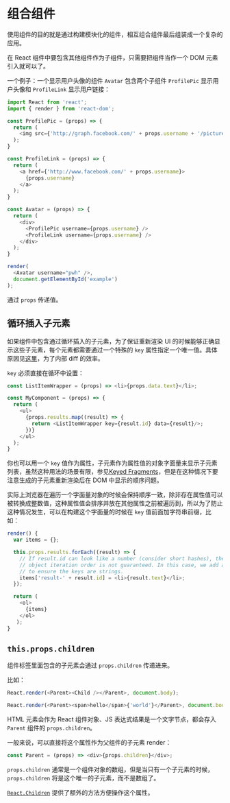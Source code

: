 # 组合组件

使用组件的目的就是通过构建模块化的组件，相互组合组件最后组装成一个复杂的应用。

在 React 组件中要包含其他组件作为子组件，只需要把组件当作一个 DOM
元素引入就可以了。

一个例子：一个显示用户头像的组件 `Avatar` 包含两个子组件 `ProfilePic` 显示用户头像和 `ProfileLink` 显示用户链接：

```javascript
import React from 'react';
import { render } from 'react-dom';

const ProfilePic = (props) => {
  return (
    <img src={'http://graph.facebook.com/' + props.username + '/picture'} />
  );
}

const ProfileLink = (props) => {
  return (
    <a href={'http://www.facebook.com/' + props.username}>
      {props.username}
    </a>
  );
}

const Avatar = (props) => {
  return (
    <div>
      <ProfilePic username={props.username} />
      <ProfileLink username={props.username} />
    </div>
  );
}

render(
  <Avatar username="pwh" />,
  document.getElementById('example')
);
```

通过 `props` 传递值。

## 循环插入子元素

如果组件中包含通过循环插入的子元素，为了保证重新渲染 UI
的时候能够正确显示这些子元素，每个元素都需要通过一个特殊的 `key`
属性指定一个唯一值。具体原因见[这里](http://facebook.github.io/react/docs/reconciliation.html)，为了内部 diff 的效率。

`key` 必须直接在循环中设置：

```javascript
const ListItemWrapper = (props) => <li>{props.data.text}</li>;

const MyComponent = (props) => {
  return (
    <ul>
      {props.results.map((result) => {
        return <ListItemWrapper key={result.id} data={result}/>;
      })}
    </ul>
  );
}
```

你也可以用一个 `key` 值作为属性，子元素作为属性值的对象字面量来显示子元素列表，虽然这种用法的场景有限，参见[Keyed Fragments](http://facebook.github.io/react/docs/create-fragment.html)，但是在这种情况下要注意生成的子元素重新渲染后在 DOM 中显示的顺序问题。

实际上浏览器在遍历一个字面量对象的时候会保持顺序一致，除非存在属性值可以被转换成整数值，这种属性值会排序并放在其他属性之前被遍历到，所以为了防止这种情况发生，可以在构建这个字面量的时候在
`key` 值前面加字符串前缀，比如：

```javascript
render() {
  var items = {};

  this.props.results.forEach((result) => {
    // If result.id can look like a number (consider short hashes), then
    // object iteration order is not guaranteed. In this case, we add a prefix
    // to ensure the keys are strings.
    items['result-' + result.id] = <li>{result.text}</li>;
  });

  return (
    <ol>
      {items}
    </ol>
   );
}
```

## `this.props.children`

组件标签里面包含的子元素会通过 `props.children` 传递进来。

比如：

```javascript
React.render(<Parent><Child /></Parent>, document.body);

React.render(<Parent><span>hello</span>{'world'}</Parent>, document.body);
```

HTML 元素会作为 React 组件对象、JS 表达式结果是一个文字节点，都会存入 `Parent` 组件的 `props.children`。

一般来说，可以直接将这个属性作为父组件的子元素 render：

```javascript
const Parent = (props) => <div>{props.children}</div>;
```

`props.children`
通常是一个组件对象的数组，但是当只有一个子元素的时候，`props.children`
将是这个唯一的子元素，而不是数组了。


[`React.Children`](http://facebook.github.io/react/docs/top-level-api.html#react.children) 提供了额外的方法方便操作这个属性。
